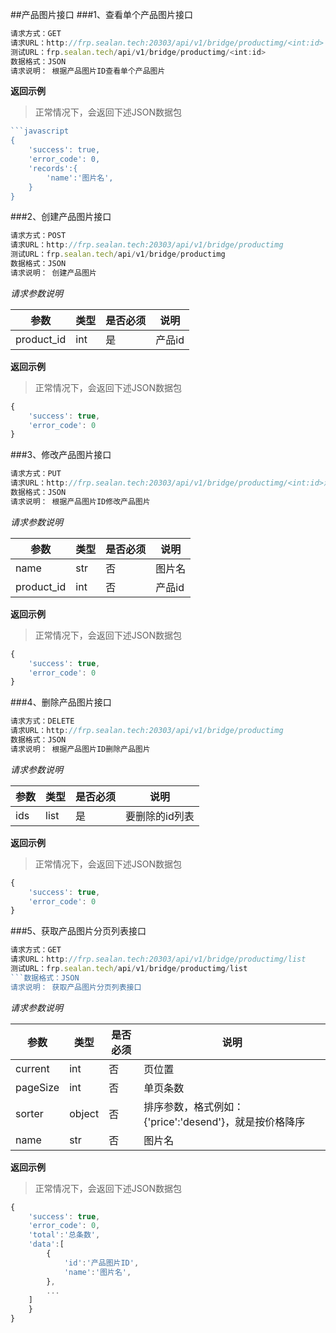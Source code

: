 ##产品图片接口
###1、查看单个产品图片接口
```javascript
请求方式：GET
请求URL：http://frp.sealan.tech:20303/api/v1/bridge/productimg/<int:id>
测试URL：frp.sealan.tech/api/v1/bridge/productimg/<int:id>
数据格式：JSON
请求说明： 根据产品图片ID查看单个产品图片
```
**返回示例**
> 正常情况下，会返回下述JSON数据包
```javascript
```javascript
{
	'success': true,
	'error_code': 0,
	'records':{
		'name':'图片名',
	}
}
```
###2、创建产品图片接口
```javascript
请求方式：POST
请求URL：http://frp.sealan.tech:20303/api/v1/bridge/productimg
测试URL：frp.sealan.tech/api/v1/bridge/productimg
数据格式：JSON
请求说明： 创建产品图片
```
*请求参数说明*

| 参数  | 类型   | 是否必须 | 说明        |
| ----- | ------ | -------- | ----------- |
|product_id|int|是|产品id|

**返回示例**
> 正常情况下，会返回下述JSON数据包
```javascript
{
	'success': true,
	'error_code': 0
}
```
###3、修改产品图片接口
```javascript
请求方式：PUT
请求URL：http://frp.sealan.tech:20303/api/v1/bridge/productimg/<int:id>测试URL：frp.sealan.tech/api/v1/bridge/productimg/<int:id>
数据格式：JSON
请求说明： 根据产品图片ID修改产品图片
```
*请求参数说明*

| 参数  | 类型   | 是否必须 | 说明        |
| ----- | ------ | -------- | ----------- |
|name|str|否|图片名|
|product_id|int|否|产品id|

**返回示例**
> 正常情况下，会返回下述JSON数据包
```javascript
{
	'success': true,
	'error_code': 0
}
```
###4、删除产品图片接口
```javascript
请求方式：DELETE
请求URL：http://frp.sealan.tech:20303/api/v1/bridge/productimg
数据格式：JSON
请求说明： 根据产品图片ID删除产品图片
```
*请求参数说明*

| 参数  | 类型   | 是否必须 | 说明        |
| ----- | ------ | -------- | ----------- |
|ids|list|是|要删除的id列表|
**返回示例**
> 正常情况下，会返回下述JSON数据包
```javascript
{
	'success': true,
	'error_code': 0
}
```
###5、获取产品图片分页列表接口
```javascript
请求方式：GET
请求URL：http://frp.sealan.tech:20303/api/v1/bridge/productimg/list
测试URL：frp.sealan.tech/api/v1/bridge/productimg/list
```数据格式：JSON
请求说明： 获取产品图片分页列表接口
```
*请求参数说明*

| 参数  | 类型   | 是否必须 | 说明        |
| ----- | ------ | -------- | ----------- |
|current|int|否|页位置|
|pageSize|int|否|单页条数|
|sorter|object|否|排序参数，格式例如：{'price':'desend'}，就是按价格降序|
|name|str|否|图片名|

**返回示例**
> 正常情况下，会返回下述JSON数据包
```javascript
{
	'success': true,
	'error_code': 0,
	'total':'总条数',
	'data':[
		{
			'id':'产品图片ID',
			'name':'图片名',
		},
		...
	]
	}
}
```
